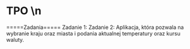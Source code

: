 # TPO \n

=====Zadania=====
Zadanie 1: 
Zadanie 2: Aplikacja, która pozwala na wybranie kraju oraz miasta i podania aktualnej temperatury oraz kursu waluty.
